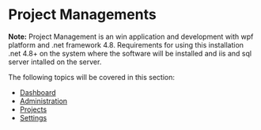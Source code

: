 # Project Managements
**Note:** Project Management is an win application and development with wpf platform and .net framework 4.8.
Requirements for using this installation .net 4.8+  on the system where the software will be installed and iis and sql server intalled on the server.

The following topics will be covered in this section: 

- [Dashboard](Administraion/Dashboard)
- [Administration](Administration/Administration)
- [Projects](Projects/Projects)
- [Settings](Settings)
